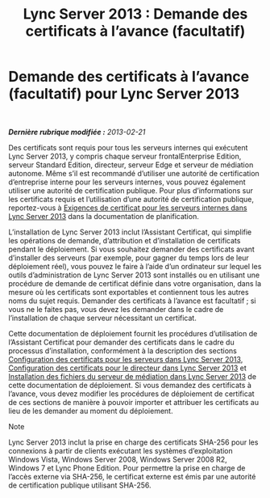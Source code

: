 ﻿---
title: 'Lync Server 2013 : Demande des certificats à l’avance (facultatif)'
TOCTitle: Demande des certificats à l’avance (facultatif)
ms:assetid: 9d6d7de6-ff2a-46da-b1b7-a354c8e383e4
ms:mtpsurl: https://technet.microsoft.com/fr-fr/library/Gg412733(v=OCS.15)
ms:contentKeyID: 49298324
ms.date: 05/20/2016
mtps_version: v=OCS.15
ms.translationtype: HT
---

# Demande des certificats à l’avance (facultatif) pour Lync Server 2013

 

_**Dernière rubrique modifiée :** 2013-02-21_

Des certificats sont requis pour tous les serveurs internes qui exécutent Lync Server 2013, y compris chaque serveur frontalEnterprise Edition, serveur Standard Edition, directeur, serveur Edge et serveur de médiation autonome. Même s’il est recommandé d’utiliser une autorité de certification d’entreprise interne pour les serveurs internes, vous pouvez également utiliser une autorité de certification publique. Pour plus d’informations sur les certificats requis et l’utilisation d’une autorité de certification publique, reportez-vous à [Exigences de certificat pour les serveurs internes dans Lync Server 2013](lync-server-2013-certificate-requirements-for-internal-servers.md) dans la documentation de planification.

L’installation de Lync Server 2013 inclut l’Assistant Certificat, qui simplifie les opérations de demande, d’attribution et d’installation de certificats pendant le déploiement. Si vous souhaitez demander des certificats avant d’installer des serveurs (par exemple, pour gagner du temps lors de leur déploiement réel), vous pouvez le faire à l’aide d’un ordinateur sur lequel les outils d’administration de Lync Server 2013 sont installés ou en utilisant une procédure de demande de certificat définie dans votre organisation, dans la mesure où les certificats sont exportables et contiennent tous les autres noms du sujet requis. Demander des certificats à l’avance est facultatif ; si vous ne le faites pas, vous devez les demander dans le cadre de l’installation de chaque serveur nécessitant un certificat.

Cette documentation de déploiement fournit les procédures d’utilisation de l’Assistant Certificat pour demander des certificats dans le cadre du processus d’installation, conformément à la description des sections [Configuration des certificats pour les serveurs dans Lync Server 2013](lync-server-2013-configure-certificates-for-servers.md), [Configuration des certificats pour le directeur dans Lync Server 2013](lync-server-2013-configure-certificates-for-the-director.md) et [Installation des fichiers du serveur de médiation dans Lync Server 2013](lync-server-2013-install-the-files-for-mediation-server.md) de cette documentation de déploiement. Si vous demandez des certificats à l’avance, vous devez modifier les procédures de déploiement de certificat de ces sections de manière à pouvoir importer et attribuer les certificats au lieu de les demander au moment du déploiement.

> [!note]  
> Lync Server 2013 inclut la prise en charge des certificats SHA-256 pour les connexions à partir de clients exécutant les systèmes d’exploitation Windows Vista, Windows Server 2008, Windows Server 2008 R2, Windows 7 et Lync Phone Edition. Pour permettre la prise en charge de l’accès externe via SHA-256, le certificat externe est émis par une autorité de certification publique utilisant SHA-256.
